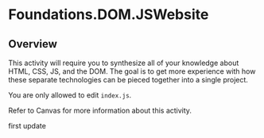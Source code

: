 # Foundations.DOM.JSWebsite

## Overview

This activity will require you to synthesize all of your knowledge about HTML, CSS, JS, and the DOM. The goal is to get more experience with how these separate technologies can be pieced together into a single project.

You are only allowed to edit `index.js`.

Refer to Canvas for more information about this activity.

first update